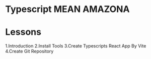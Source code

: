 # Typescript MEAN AMAZONA

# Lessons

1.Introduction
2.Install Tools
3.Create Typescripts React App By Vite
4.Create Git Repository
